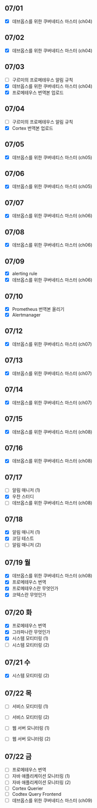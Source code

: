 ## 07/01

- [x] 데브옵스를 위한 쿠버네티스 마스터 (ch04)

## 07/02

- [x] 데브옵스를 위한 쿠버네티스 마스터 (ch04)

## 07/03

- [ ] 구르미의 프로메테우스 알림 규칙
- [x] 데브옵스를 위한 쿠버네티스 마스터 (ch04)
- [x] 프로메테우스 번역본 업로드

## 07/04

- [ ] 구르미의 프로메테우스 알림 규칙
- [x] Cortex 번역본 업로드

## 07/05

- [x] 데브옵스를 위한 쿠버네티스 마스터 (ch05)

## 07/06

- [x] 데브옵스를 위한 쿠버네티스 마스터 (ch05)

## 07/07

- [x] 데브옵스를 위한 쿠버네티스 마스터 (ch06)

## 07/08

- [x] 데브옵스를 위한 쿠버네티스 마스터 (ch06)

## 07/09

- [x] alerting rule
- [x] 데브옵스를 위한 쿠버네티스 마스터 (ch06)

## 07/10

- [x] Prometheus 번역본 올리기
- [x] Alertmanager

## 07/12

- [x] 데브옵스를 위한 쿠버네티스 마스터 (ch07)

## 07/13

- [x] 데브옵스를 위한 쿠버네티스 마스터 (ch07)

## 07/14

- [x] 데브옵스를 위한 쿠버네티스 마스터 (ch07)

## 07/15

- [x] 데브옵스를 위한 쿠버네티스 마스터 (ch08)

## 07/16

- [x] 데브옵스를 위한 쿠버네티스 마스터 (ch08)

## 07/17

- [ ] 알림 매니저 (1)
- [x] 우찬 스터디
- [ ] 데브옵스를 위한 쿠버네티스 마스터 (ch08)

## 07/18

- [x] 알림 매니저 (1)
- [x] 코딩 테스트
- [ ] 알림 매니저 (2)

## 07/19 월

- [x] 데브옵스를 위한 쿠버네티스 마스터 (ch08)
- [x] 프로메테우스 번역
- [x] 프로메테우스란 무엇인가
- [x] 코텍스란 무엇인가

## 07/20 화

- [x] 프로메테우스 번역
- [x] 그라파나란 무엇인가 
- [x] 시스템 모티터링 (1)
- [ ] 시스템 모티터링 (2)

## 07/21 수

- [x] 시스템 모티터링 (2)

## 07/22 목

- [ ] 서비스 모티터링 (1)
- [ ] 서비스 모티터링 (2)
- [ ] 웹 서버 모니터링 (1)
- [ ] 웹 서버 모니터링 (2)


## 07/22 금

- [ ] 프로메테우스 번역
- [ ] 자바 애플리케이션 모니터링 (1)
- [ ] 자바 애플리케이션 모니터링 (2)
- [ ] Cortex Querier
- [ ] Codtex Query Frontend
- [ ] 데브옵스를 위한 쿠버네티스 마스터 (ch09)